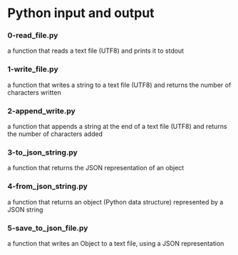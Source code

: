 # Python input and output
### 0-read_file.py
a function that reads a text file (UTF8) and prints it to stdout
### 1-write_file.py
a function that writes a string to a text file (UTF8) and returns the number of characters written
### 2-append_write.py
a function that appends a string at the end of a text file (UTF8) and returns the number of characters added
### 3-to_json_string.py
a function that returns the JSON representation of an object
### 4-from_json_string.py
a function that returns an object (Python data structure) represented by a JSON string
### 5-save_to_json_file.py
a function that writes an Object to a text file, using a JSON representation
